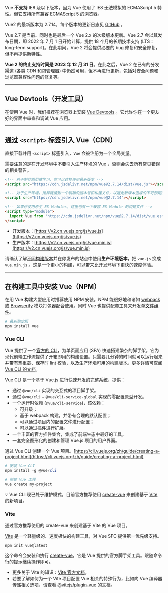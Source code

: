 Vue **不支持** IE8 及以下版本，因为 Vue 使用了 IE8 无法模拟的 ECMAScript 5 特性。但它支持所有[兼容 ECMAScript 5 的浏览器](https://caniuse.com/#feat=es5)。

Vue2 的最新版本为 2.7.14，每个版本的更新日志见 [GitHub](https://github.com/vuejs/vue/releases) 。

Vue 2.7 是当前、同时也是最后一个 Vue 2.x 的次级版本更新。Vue 2.7 会以其发布日期，即 2022 年 7 月 1 日开始计算，提供 18 个月的长期技术支持 (LTS：long-term support)。在此期间，Vue 2 将会提供必要的 bug 修复和安全修复，但不再提供新特性。

**Vue 2 的终止支持时间是 2023 年 12 月 31 日**。在此之后，Vue 2 在已有的分发渠道 (各类 CDN 和包管理器) 中仍然可用，但不再进行更新，包括对安全问题和浏览器兼容性问题的修复等。

---

## Vue Devtools（开发工具）

在使用 Vue 时，我们推荐在浏览器上安装 [Vue Devtools](https://github.com/vuejs/vue-devtools#vue-devtools) 。它允许你在一个更友好的界面中审查和调试 Vue 应用。

---

## 通过 `<script>` 标签引入 Vue（CDN）

直接下载并用 `<script>` 标签引入，`Vue` 会被注册为一个全局变量。

需要注意的是在开发环境中不要引入生产环境的 Vue ，否则会失去所有常见错误的相关警告。

```html
<!-- 对于制作原型或学习，你可以这样使用最新版本 -->
<script src="https://cdn.jsdelivr.net/npm/vue@2.7.14/dist/vue.js"></script>
```

```html
<!-- 对于生产环境，推荐链接到一个明确的版本号和构建文件，以避免新版本造成的不可预期的破坏 -->
<script src="https://cdn.jsdelivr.net/npm/vue@2.7.14"></script>
```

```html
<!-- 如果你使用原生 ES Modules，这里也有一个兼容 ES Module 的构建文件 -->
<script type="module">
  import Vue from 'https://cdn.jsdelivr.net/npm/vue@2.7.14/dist/vue.esm.browser.js'
</script>
```

-   开发版本：[https://v2.cn.vuejs.org/js/vue.js](https://v2.cn.vuejs.org/js/vue.js)
-   生产版本：[https://v2.cn.vuejs.org/js/vue.min.js](https://v2.cn.vuejs.org/js/vue.min.js)

请确认了解[不同构建版本](https://v2.cn.vuejs.org/v2/guide/installation.html#%E5%AF%B9%E4%B8%8D%E5%90%8C%E6%9E%84%E5%BB%BA%E7%89%88%E6%9C%AC%E7%9A%84%E8%A7%A3%E9%87%8A)并在你发布的站点中使用**生产环境版本**，把 `vue.js` 换成 `vue.min.js` 。这是一个更小的构建，可以带来比开发环境下更快的速度体验。

---

## 在构建工具中安装 Vue（NPM）

在用 Vue 构建大型应用时推荐使用 NPM 安装。NPM 能很好地和诸如 [webpack](https://webpack.js.org/) 或 [Browserify](http://browserify.org/) 模块打包器配合使用。同时 Vue 也提供配套工具来开发[单文件组件](https://v2.cn.vuejs.org/v2/guide/single-file-components.html)。

```bash
# 最新稳定版
npm install vue
```

### Vue CLI

Vue 提供了一个[官方的 CLI](https://github.com/vuejs/vue-cli)，为单页面应用 (SPA) 快速搭建繁杂的脚手架。它为现代前端工作流提供了开箱即用的构建设置。只需要几分钟的时间就可以运行起来并带有热重载、保存时 lint 校验，以及生产环境可用的构建版本。更多详情可查阅 [Vue CLI 的文档](https://cli.vuejs.org/)。

Vue CLI 是一个基于 Vue.js 进行快速开发的完整系统，提供：

 - 通过 `@vue/cli` 实现的交互式的项目脚手架。
 - 通过 `@vue/cli` + `@vue/cli-service-global` 实现的零配置原型开发。
 - 一个运行时依赖 (`@vue/cli-service`)，该依赖：
	* 可升级；
	- 基于 webpack 构建，并带有合理的默认配置；
	- 可以通过项目内的配置文件进行配置；
	- 可以通过插件进行扩展。
 - 一个丰富的官方插件集合，集成了前端生态中最好的工具。
 - 一套完全图形化的创建和管理 Vue.js 项目的用户界面。

通过 Vue CLI 创建一个 Vue 项目。[https://cli.vuejs.org/zh/guide/creating-a-project.html](https://cli.vuejs.org/zh/guide/creating-a-project.html)

```powershell
# 安装 Vue CLI
npm install -g @vue/cli

# 创建 Vue 工程
vue create my-project
```

💡 Vue CLI 现已处于维护模式，目前官方推荐使用 [create-vue](<https://github.com/vuejs/create-vue>) 来创建基于 [Vite](https://cn.vitejs.dev/) 的新项目。

### Vite

通过官方推荐使用的 create-vue 来创建基于 Vite 的 Vue 项目。

[Vite](https://cn.vitejs.dev/) 是一个轻量级的、速度极快的构建工具，对 Vue SFC 提供第一优先级支持。

```shell
npm init vue@latest
```

这个命令会安装和执行 [create-vue](https://github.com/vuejs/create-vue)，它是 Vue 提供的官方脚手架工具。跟随命令行的提示继续操作即可。

- 更多关于 Vite 的知识：[Vite 官方文档](https://cn.vitejs.dev)。
- 若要了解如何为一个 Vite 项目配置 Vue 相关的特殊行为，比如向 Vue 编译器传递相关选项，请查看 [@vitejs/plugin-vue](https://github.com/vitejs/vite-plugin-vue/tree/main/packages/plugin-vue#readme) 的文档。